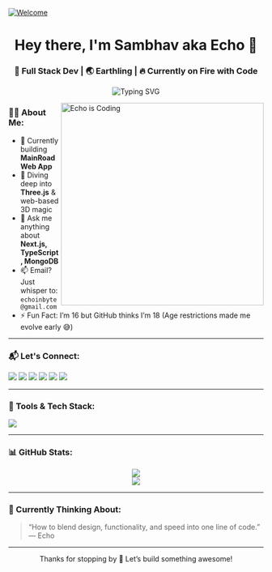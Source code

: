 [![Welcome](https://ssl.pstatic.net/static/blog/img_ani_blogid1.gif)](https://possibleweb.vercel.app)
<h1 align="center">Hey there, I'm Sambhav aka Echo 👋</h1>
<h3 align="center">🚀 Full Stack Dev | 🌏 Earthling | 🔥 Currently on Fire with Code</h3>

<p align="center">
  <img src="https://readme-typing-svg.herokuapp.com?font=Fira+Code&duration=2500&pause=1000&color=36BCF7&vCenter=true&center=true&width=435&lines=Making+magic+with+Next.js;Dreaming+in+JavaScript;Building+futures+with+code" alt="Typing SVG" />
</p>

<img align="right" alt="Echo is Coding" width="400" src="https://images.squarespace-cdn.com/content/v1/5769fc401b631bab1addb2ab/1541580611624-TE64QGKRJG8SWAIUS7NS/coding-freak.gif" />

### 👨‍💻 About Me:
- 🔭 Currently building **MainRoad Web App**
- 🌱 Diving deep into **Three.js** & web-based 3D magic
- 💬 Ask me anything about **Next.js, TypeScript, MongoDB**
- 📫 Email? Just whisper to: `echoinbyte@gmail.com`
- ⚡ Fun Fact: I’m 16 but GitHub thinks I’m 18 (Age restrictions made me evolve early 😅)

---

### 📬 Let's Connect:

<p align="left">
  <a href="https://dev.to/echoinbyte"><img src="https://img.shields.io/badge/DEV-Echoinbyte-black?style=for-the-badge&logo=dev.to"></a>
  <a href="https://linkedin.com/in/echoinbyte"><img src="https://img.shields.io/badge/LinkedIn-Echo-blue?style=for-the-badge&logo=linkedin"></a>
  <a href="https://twitter.com/echoinbyte"><img src="https://img.shields.io/badge/Twitter-@echoinbyte-blue?style=for-the-badge&logo=twitter"></a>
  <a href="https://instagram.com/echoinbyte"><img src="https://img.shields.io/badge/Instagram-EchoInByte-ff69b4?style=for-the-badge&logo=instagram"></a>
  <a href="https://medium.com/@echoinbyte"><img src="https://img.shields.io/badge/Medium-Blogs-black?style=for-the-badge&logo=medium"></a>
  <a href="https://youtube.com/@echoinbyte"><img src="https://img.shields.io/badge/Youtube-EchoInByte-red?style=for-the-badge&logo=youtube"></a>
</p>

---

### 🧰 Tools & Tech Stack:

<p align="left">
  <img src="https://skillicons.dev/icons?i=nextjs,react,typescript,javascript,tailwind,css,html,redux,nodejs,express,mongodb,git,figma,blender,unity,unreal" />
</p>

---

### 📊 GitHub Stats:

<p align="center">
  <img src="https://github-readme-streak-stats.herokuapp.com/?user=echoinbyte&theme=tokyonight" />
  <br/>
  <img src="https://github-readme-stats.vercel.app/api/top-langs/?username=echoinbyte&layout=compact&theme=tokyonight" />
</p>

---

### 🧠 Currently Thinking About:
> “How to blend design, functionality, and speed into one line of code.”  
> — Echo

<!-- BLOG-POST-LIST:START -->
<!-- BLOG-POST-LIST:END -->

---

<p align="center">Thanks for stopping by 🚀 Let’s build something awesome!</p>
